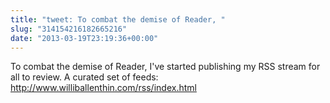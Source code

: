 ```yaml
---
title: "tweet: To combat the demise of Reader, "
slug: "314154216182665216"
date: "2013-03-19T23:19:36+00:00"
---
```

To combat the demise of Reader, I've started publishing my RSS stream for all to review. A curated set of feeds: http://www.williballenthin.com/rss/index.html
